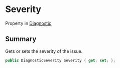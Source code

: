 # Severity

Property in [Diagnostic](broken-reference)

## Summary

Gets or sets the severity of the issue.

```csharp
public DiagnosticSeverity Severity { get; set; };
```
